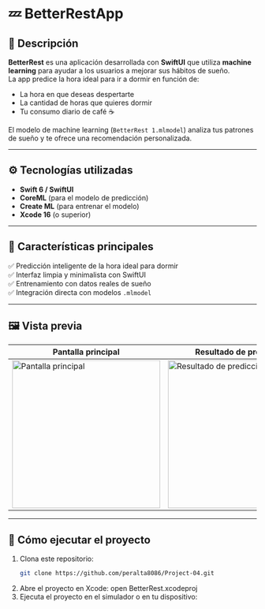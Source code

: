 # 💤 BetterRestApp

## 🧠 Descripción
**BetterRest** es una aplicación desarrollada con **SwiftUI** que utiliza **machine learning** para ayudar a los usuarios a mejorar sus hábitos de sueño.  
La app predice la hora ideal para ir a dormir en función de:
- La hora en que deseas despertarte  
- La cantidad de horas que quieres dormir  
- Tu consumo diario de café ☕  

El modelo de machine learning (`BetterRest 1.mlmodel`) analiza tus patrones de sueño y te ofrece una recomendación personalizada.

---

## ⚙️ Tecnologías utilizadas
- **Swift 6 / SwiftUI**
- **CoreML** (para el modelo de predicción)
- **Create ML** (para entrenar el modelo)
- **Xcode 16** (o superior)

---

## 🧩 Características principales
✅ Predicción inteligente de la hora ideal para dormir  
✅ Interfaz limpia y minimalista con SwiftUI  
✅ Entrenamiento con datos reales de sueño  
✅ Integración directa con modelos `.mlmodel`  

---

## 🖼️ Vista previa

| Pantalla principal | Resultado de predicción |
|--------------------|-------------------------|
| <img width="300" alt="Pantalla principal" src="https://github.com/user-attachments/assets/15be1c7e-30b8-4b14-9c66-eab68b4080d4" /> | <img width="300" alt="Resultado de predicción" src="https://github.com/user-attachments/assets/2c140c5f-3736-4cf9-a61b-e8d9129f54c0" /> |


---

## 🧰 Cómo ejecutar el proyecto

1. Clona este repositorio:
   ```bash
   git clone https://github.com/peralta8086/Project-04.git
2. Abre el proyecto en Xcode:
  open BetterRest.xcodeproj
3. Ejecuta el proyecto en el simulador o en tu dispositivo:
